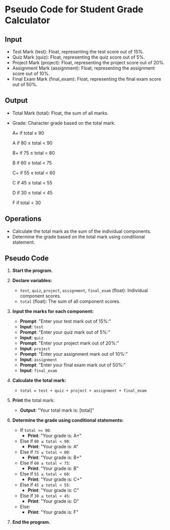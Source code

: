 # Pseudo Code for Student Grade Calculator
## Input
- Test Mark (test): Float, representing the test score out of 15%.
- Quiz Mark (quiz): Float, representing the quiz score out of 5%.
- Project Mark (project): Float, representing the project score out of 20%.
- Assignment Mark (assignment): Float, representing the assignment score out of 10%.
- Final Exam Mark (final_exam): Float, representing the final exam score out of 50%.
## Output
- Total Mark (total): Float, the sum of all marks.
- Grade: Character grade based on the total mark:
  
  A+ if total ≥ 90
  
  A if 80 ≤ total < 90

  B+ if 75 ≤ total < 80
  
  B if 60 ≤ total < 75
  
  C+ if 55 ≤ total < 60
  
  C if 45 ≤ total < 55
  
  D if 30 ≤ total < 45
  
  F if total < 30
  
## Operations
- Calculate the total mark as the sum of the individual components.
- Determine the grade based on the total mark using conditional statement.

## Pseudo Code
1. **Start the program.**

2. **Declare variables:**
   - `test`, `quiz`, `project`, `assignment`, `final_exam` (float): Individual component scores.
   - `total` (float): The sum of all component scores.

3. **Input the marks for each component:**
   - **Prompt**: "Enter your test mark out of 15%:"
   - **Input**: `test`
   - **Prompt**: "Enter your quiz mark out of 5%:"
   - **Input**: `quiz`
   - **Prompt**: "Enter your project mark out of 20%:"
   - **Input**: `project`
   - **Prompt**: "Enter your assignment mark out of 10%:"
   - **Input**: `assignment`
   - **Prompt**: "Enter your final exam mark out of 50%:"
   - **Input**: `final_exam`

4. **Calculate the total mark:**
   - `total = test + quiz + project + assignment + final_exam`

5. **Print** the total mark:
   - **Output**: "Your total mark is: [total]"

6. **Determine the grade using conditional statements:**
   - If `total >= 90`:
     - **Print**: "Your grade is: A+"
   - Else if `80 ≤ total < 90`:
     - **Print**: "Your grade is: A"
   - Else if `75 ≤ total < 80`:
     - **Print**: "Your grade is: B+"
   - Else if `60 ≤ total < 75`:
     - **Print**: "Your grade is: B"
   - Else if `55 ≤ total < 60`:
     - **Print**: "Your grade is: C+"
   - Else if `45 ≤ total < 55`:
     - **Print**: "Your grade is: C"
   - Else if `30 ≤ total < 45`:
     - **Print**: "Your grade is: D"
   - Else:
     - **Print**: "Your grade is: F"

7. **End the program.**
